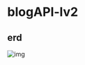 # blogAPI-lv2

## erd


![img](https://res.cloudinary.com/dyhnnmhcf/image/upload/v1687333975/%E1%84%89%E1%85%B3%E1%84%8F%E1%85%B3%E1%84%85%E1%85%B5%E1%86%AB%E1%84%89%E1%85%A3%E1%86%BA_2023-06-21_%E1%84%8B%E1%85%A9%E1%84%92%E1%85%AE_4.52.50_cvjnef.png)
